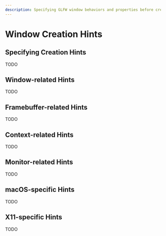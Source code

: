 ```yaml
---
description: Specifying GLFW window behaviors and properties before creation
---
```


# Window Creation Hints

## Specifying Creation Hints

TODO

## Window-related Hints

TODO

## Framebuffer-related Hints

TODO

## Context-related Hints

TODO

## Monitor-related Hints

TODO

## macOS-specific Hints

TODO

## X11-specific Hints

TODO
